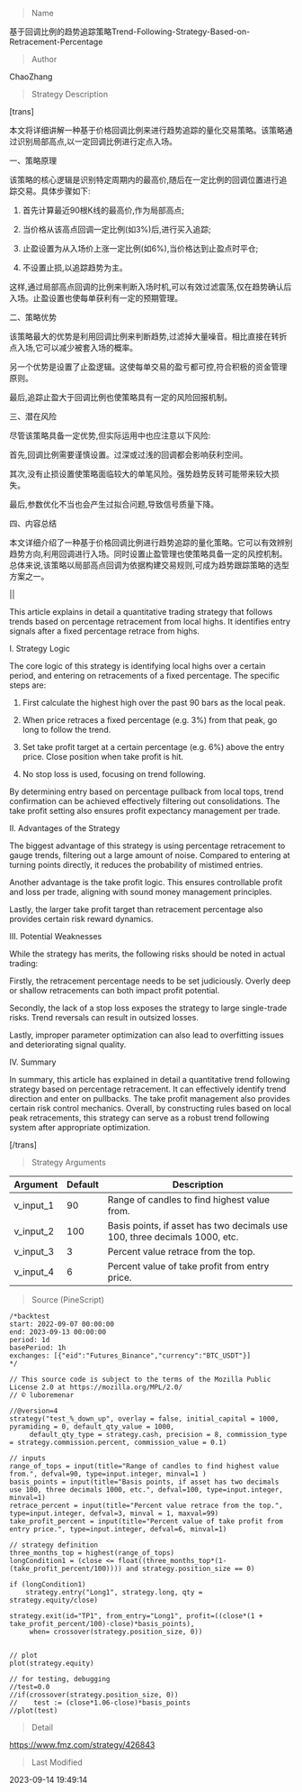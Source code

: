 
> Name

基于回调比例的趋势追踪策略Trend-Following-Strategy-Based-on-Retracement-Percentage

> Author

ChaoZhang

> Strategy Description


[trans]

本文将详细讲解一种基于价格回调比例来进行趋势追踪的量化交易策略。该策略通过识别局部高点,以一定回调比例进行定点入场。

一、策略原理

该策略的核心逻辑是识别特定周期内的最高价,随后在一定比例的回调位置进行追踪交易。具体步骤如下:

1. 首先计算最近90根K线的最高价,作为局部高点;

2. 当价格从该高点回调一定比例(如3%)后,进行买入追踪;

3. 止盈设置为从入场价上涨一定比例(如6%),当价格达到止盈点时平仓;

4. 不设置止损,以追踪趋势为主。

这样,通过局部高点回调的比例来判断入场时机,可以有效过滤震荡,仅在趋势确认后入场。止盈设置也使每单获利有一定的预期管理。

二、策略优势

该策略最大的优势是利用回调比例来判断趋势,过滤掉大量噪音。相比直接在转折点入场,它可以减少被套入场的概率。

另一个优势是设置了止盈逻辑。这使每单交易的盈亏都可控,符合积极的资金管理原则。

最后,追踪止盈大于回调比例也使策略具有一定的风险回报机制。

三、潜在风险

尽管该策略具备一定优势,但实际运用中也应注意以下风险:

首先,回调比例需要谨慎设置。过深或过浅的回调都会影响获利空间。

其次,没有止损设置使策略面临较大的单笔风险。强势趋势反转可能带来较大损失。

最后,参数优化不当也会产生过拟合问题,导致信号质量下降。

四、内容总结

本文详细介绍了一种基于价格回调比例进行趋势追踪的量化策略。它可以有效辨别趋势方向,利用回调进行入场。同时设置止盈管理也使策略具备一定的风控机制。总体来说,该策略以局部高点回调为依据构建交易规则,可成为趋势跟踪策略的选型方案之一。

||

This article explains in detail a quantitative trading strategy that follows trends based on percentage retracement from local highs. It identifies entry signals after a fixed percentage retrace from highs.

I. Strategy Logic

The core logic of this strategy is identifying local highs over a certain period, and entering on retracements of a fixed percentage. The specific steps are:

1. First calculate the highest high over the past 90 bars as the local peak.

2. When price retraces a fixed percentage (e.g. 3%) from that peak, go long to follow the trend.

3. Set take profit target at a certain percentage (e.g. 6%) above the entry price. Close position when take profit is hit.

4. No stop loss is used, focusing on trend following.

By determining entry based on percentage pullback from local tops, trend confirmation can be achieved effectively filtering out consolidations. The take profit setting also ensures profit expectancy management per trade.

II. Advantages of the Strategy

The biggest advantage of this strategy is using percentage retracement to gauge trends, filtering out a large amount of noise. Compared to entering at turning points directly, it reduces the probability of mistimed entries.

Another advantage is the take profit logic. This ensures controllable profit and loss per trade, aligning with sound money management principles.

Lastly, the larger take profit target than retracement percentage also provides certain risk reward dynamics.

III. Potential Weaknesses

While the strategy has merits, the following risks should be noted in actual trading:

Firstly, the retracement percentage needs to be set judiciously. Overly deep or shallow retracements can both impact profit potential.

Secondly, the lack of a stop loss exposes the strategy to large single-trade risks. Trend reversals can result in outsized losses.

Lastly, improper parameter optimization can also lead to overfitting issues and deteriorating signal quality.

IV. Summary

In summary, this article has explained in detail a quantitative trend following strategy based on percentage retracement. It can effectively identify trend direction and enter on pullbacks. The take profit management also provides certain risk control mechanics. Overall, by constructing rules based on local peak retracements, this strategy can serve as a robust trend following system after appropriate optimization.

[/trans]

> Strategy Arguments



|Argument|Default|Description|
|----|----|----|
|v_input_1|90|Range of candles to find highest value from.|
|v_input_2|100|Basis points, if asset has two decimals use 100, three decimals 1000, etc.|
|v_input_3|3|Percent value retrace from the top.|
|v_input_4|6|Percent value of take profit from entry price.|


> Source (PineScript)

``` pinescript
/*backtest
start: 2022-09-07 00:00:00
end: 2023-09-13 00:00:00
period: 1d
basePeriod: 1h
exchanges: [{"eid":"Futures_Binance","currency":"BTC_USDT"}]
*/

// This source code is subject to the terms of the Mozilla Public License 2.0 at https://mozilla.org/MPL/2.0/
// © luboremenar

//@version=4
strategy("test_%_down_up", overlay = false, initial_capital = 1000, pyramiding = 0, default_qty_value = 1000,
     default_qty_type = strategy.cash, precision = 8, commission_type = strategy.commission.percent, commission_value = 0.1)

// inputs
range_of_tops = input(title="Range of candles to find highest value from.", defval=90, type=input.integer, minval=1 )
basis_points = input(title="Basis points, if asset has two decimals use 100, three decimals 1000, etc.", defval=100, type=input.integer, minval=1)
retrace_percent = input(title="Percent value retrace from the top.", type=input.integer, defval=3, minval = 1, maxval=99)
take_profit_percent = input(title="Percent value of take profit from entry price.", type=input.integer, defval=6, minval=1)

// strategy definition
three_months_top = highest(range_of_tops)
longCondition1 = (close <= float((three_months_top*(1-(take_profit_percent/100)))) and strategy.position_size == 0)

if (longCondition1)
    strategy.entry("Long1", strategy.long, qty = strategy.equity/close)

strategy.exit(id="TP1", from_entry="Long1", profit=((close*(1 + take_profit_percent/100)-close)*basis_points),
     when= crossover(strategy.position_size, 0))


// plot
plot(strategy.equity)

// for testing, debugging
//test=0.0  
//if(crossover(strategy.position_size, 0))
//    test := (close*1.06-close)*basis_points
//plot(test)
```

> Detail

https://www.fmz.com/strategy/426843

> Last Modified

2023-09-14 19:49:14
